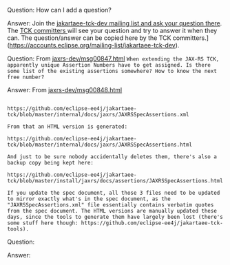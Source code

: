 Question: How can I add a question?

Answer: Join the [jakartaee-tck-dev mailing list and ask your question there](https://accounts.eclipse.org/mailing-list/jakartaee-tck-dev).  The [TCK committers ](https://projects.eclipse.org/projects/ee4j.jakartaee-tck/who) will see your question and try to answer it when they can.  The question/answer can be copied here by the TCK committers.](https://accounts.eclipse.org/mailing-list/jakartaee-tck-dev).

Question:  From [jaxrs-dev/msg00847.html](https://www.eclipse.org/lists/jaxrs-dev/msg00847.html)
```When extending the JAX-RS TCK, apparently unique Assertion Numbers have to get assigned. Is there some list of the existing assertions somewhere? How to know the next free number?```  

Answer:  From [jaxrs-dev/msg00848.html](https://www.eclipse.org/lists/jaxrs-dev/msg00848.html)
```The list of assertions is kept here:

https://github.com/eclipse-ee4j/jakartaee-tck/blob/master/internal/docs/jaxrs/JAXRSSpecAssertions.xml

From that an HTML version is generated:

https://github.com/eclipse-ee4j/jakartaee-tck/blob/master/internal/docs/jaxrs/JAXRSSpecAssertions.html

And just to be sure nobody accidentally deletes them, there's also a backup copy being kept here:

https://github.com/eclipse-ee4j/jakartaee-tck/blob/master/install/jaxrs/docs/assertions/JAXRSSpecAssertions.html

If you update the spec document, all those 3 files need to be updated to mirror exactly what's in the spec document, as the "JAXRSSpecAssertions.xml" file essentially contains verbatim quotes from the spec document. The HTML versions are manually updated these days, since the tools to generate them have largely been lost (there's some stuff here though: https://github.com/eclipse-ee4j/jakartaee-tck-tools).
```

Question:

Answer:

